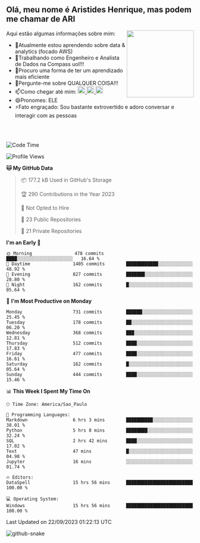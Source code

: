 ## Olá, meu nome é Aristides Henrique, mas podem me chamar de ARI

<div >
Aqui estão algumas informações sobre mim:<img align="right" height="180em" src="https://user-images.githubusercontent.com/97318481/177042589-45d62122-82a9-4a32-b3a7-87b322825b2f.png">
</div>

- 🌱Atualmente estou aprendendo sobre data & analytics (focado AWS)
- 👯Trabalhando como Engenheiro e Analista de Dados na Compass uol!!!
- 🤔Procuro uma forma de ter um aprendizado mais eficiente
- 💬Pergunte-me sobre QUALQUER COISA!!!
- 📫Como chegar até mim:
  <a href="https://www.instagram.com/aryhenry/" target="_blank">
  <img src="https://img.shields.io/badge/-Instagram-%23E4405F?style=for-the-badge&logo=instagram&logoColor=black" height="20px">
  </a>
  <a href="https://www.linkedin.com/in/aristides-henrique/" target="_blank">
  <img src="https://img.shields.io/badge/-LinkedIn-%230077B5?style=for-the-badge&logo=linkedin&logoColor=black" height="20px">
  </a> 
  <a href="mailto:arihenriqueuna@gmail.com">
  <img src="https://img.shields.io/badge/-Gmail-%23333?style=for-the-badge&logo=gmail&logoColor=white" height="20px">
  </a>
- 😄Pronomes: ELE
- ⚡Fato engraçado: Sou bastante extrovertido e adoro conversar e interagir com as pessoas
<br/>
<br/>


<!--START_SECTION:waka-->
![Code Time](http://img.shields.io/badge/Code%20Time-1%2C201%20hrs%2012%20mins-blue)

![Profile Views](http://img.shields.io/badge/Profile%20Views-4-blue)

**🐱 My GitHub Data** 

> 📦 177.2 kB Used in GitHub's Storage 
 > 
> 🏆 290 Contributions in the Year 2023
 > 
> 🚫 Not Opted to Hire
 > 
> 📜 23 Public Repositories 
 > 
> 🔑 21 Private Repositories 
 > 
**I'm an Early 🐤** 

```text
🌞 Morning                478 commits         ████░░░░░░░░░░░░░░░░░░░░░   16.64 % 
🌆 Daytime                1405 commits        ████████████░░░░░░░░░░░░░   48.92 % 
🌃 Evening                827 commits         ███████░░░░░░░░░░░░░░░░░░   28.80 % 
🌙 Night                  162 commits         █░░░░░░░░░░░░░░░░░░░░░░░░   05.64 % 
```
📅 **I'm Most Productive on Monday** 

```text
Monday                   731 commits         ██████░░░░░░░░░░░░░░░░░░░   25.45 % 
Tuesday                  178 commits         ██░░░░░░░░░░░░░░░░░░░░░░░   06.20 % 
Wednesday                368 commits         ███░░░░░░░░░░░░░░░░░░░░░░   12.81 % 
Thursday                 512 commits         ████░░░░░░░░░░░░░░░░░░░░░   17.83 % 
Friday                   477 commits         ████░░░░░░░░░░░░░░░░░░░░░   16.61 % 
Saturday                 162 commits         █░░░░░░░░░░░░░░░░░░░░░░░░   05.64 % 
Sunday                   444 commits         ████░░░░░░░░░░░░░░░░░░░░░   15.46 % 
```


📊 **This Week I Spent My Time On** 

```text
🕑︎ Time Zone: America/Sao_Paulo

💬 Programming Languages: 
Markdown                 6 hrs 3 mins        ██████████░░░░░░░░░░░░░░░   38.01 % 
Python                   5 hrs 8 mins        ████████░░░░░░░░░░░░░░░░░   32.24 % 
SQL                      2 hrs 42 mins       ████░░░░░░░░░░░░░░░░░░░░░   17.02 % 
Text                     47 mins             █░░░░░░░░░░░░░░░░░░░░░░░░   04.98 % 
Jupyter                  16 mins             ░░░░░░░░░░░░░░░░░░░░░░░░░   01.74 % 

🔥 Editors: 
DataSpell                15 hrs 56 mins      █████████████████████████   100.00 % 

💻 Operating System: 
Windows                  15 hrs 56 mins      █████████████████████████   100.00 % 
```


 Last Updated on 22/09/2023 01:22:13 UTC
<!--END_SECTION:waka-->

<img alt="github-snake" src="https://github.com/AriHenrique/AriHenrique/blob/output/github-contribution-grid-snake-dark.svg" />

